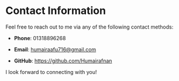 # Contact Information

Feel free to reach out to me via any of the following contact methods:

- **Phone**: 01318896268
- **Email**: humairaafu716@gmail.com

- **GitHub**: https://github.com/Humairafnan

<!--- **LinkedIn**: https://www.linkedin.com/in/ismail-hossain-a613ab218/recent-activity/all/-->

<!-- - **Twitter**: [Your Twitter Handle] -->
<!-- - **Portfolio**: [Link to Your Portfolio Website] -->

I look forward to connecting with you!